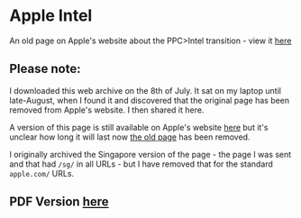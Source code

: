 # Apple Intel
An old page on Apple's website about the PPC>Intel transition - view it [here](https://apple-intel.itsnoahevans.co.uk)

## Please note:
I downloaded this web archive on the 8th of July. It sat on my laptop until late-August, when I found it and discovered that the original page has been removed from Apple's website. I then shared it here.

A version of this page is still available on Apple's website [here](https://www.apple.com/intel/index.html) but it's unclear how long it will last now [the old page](https://www.apple.com/sg/intel) has been removed.

I originally archived the Singapore version of the page - the page I was sent and that had `/sg/` in all URLs - but I have removed that for the standard `apple.com/` URLs.

## PDF Version [here](https://apple-intel.itsnoahevans.co.uk/appleintel.pdf)
